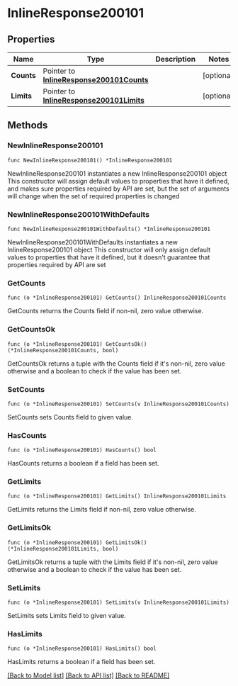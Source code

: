 # InlineResponse200101

## Properties

Name | Type | Description | Notes
------------ | ------------- | ------------- | -------------
**Counts** | Pointer to [**InlineResponse200101Counts**](InlineResponse200101Counts.md) |  | [optional] 
**Limits** | Pointer to [**InlineResponse200101Limits**](InlineResponse200101Limits.md) |  | [optional] 

## Methods

### NewInlineResponse200101

`func NewInlineResponse200101() *InlineResponse200101`

NewInlineResponse200101 instantiates a new InlineResponse200101 object
This constructor will assign default values to properties that have it defined,
and makes sure properties required by API are set, but the set of arguments
will change when the set of required properties is changed

### NewInlineResponse200101WithDefaults

`func NewInlineResponse200101WithDefaults() *InlineResponse200101`

NewInlineResponse200101WithDefaults instantiates a new InlineResponse200101 object
This constructor will only assign default values to properties that have it defined,
but it doesn't guarantee that properties required by API are set

### GetCounts

`func (o *InlineResponse200101) GetCounts() InlineResponse200101Counts`

GetCounts returns the Counts field if non-nil, zero value otherwise.

### GetCountsOk

`func (o *InlineResponse200101) GetCountsOk() (*InlineResponse200101Counts, bool)`

GetCountsOk returns a tuple with the Counts field if it's non-nil, zero value otherwise
and a boolean to check if the value has been set.

### SetCounts

`func (o *InlineResponse200101) SetCounts(v InlineResponse200101Counts)`

SetCounts sets Counts field to given value.

### HasCounts

`func (o *InlineResponse200101) HasCounts() bool`

HasCounts returns a boolean if a field has been set.

### GetLimits

`func (o *InlineResponse200101) GetLimits() InlineResponse200101Limits`

GetLimits returns the Limits field if non-nil, zero value otherwise.

### GetLimitsOk

`func (o *InlineResponse200101) GetLimitsOk() (*InlineResponse200101Limits, bool)`

GetLimitsOk returns a tuple with the Limits field if it's non-nil, zero value otherwise
and a boolean to check if the value has been set.

### SetLimits

`func (o *InlineResponse200101) SetLimits(v InlineResponse200101Limits)`

SetLimits sets Limits field to given value.

### HasLimits

`func (o *InlineResponse200101) HasLimits() bool`

HasLimits returns a boolean if a field has been set.


[[Back to Model list]](../README.md#documentation-for-models) [[Back to API list]](../README.md#documentation-for-api-endpoints) [[Back to README]](../README.md)


